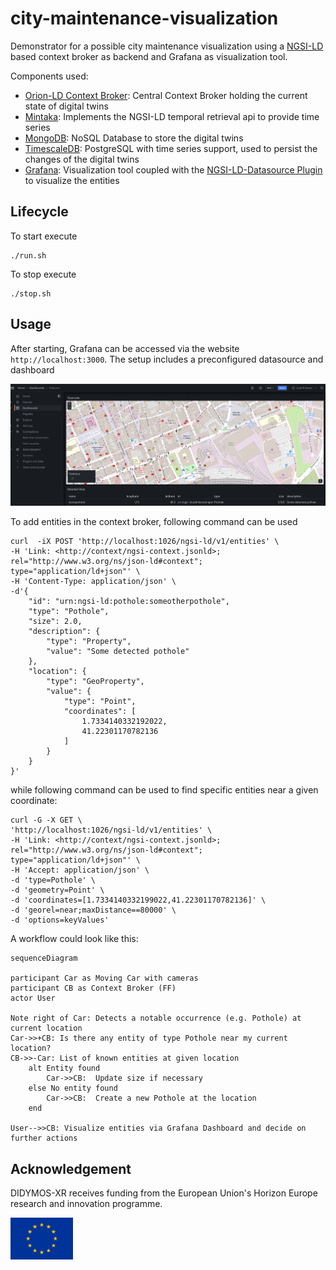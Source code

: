 # city-maintenance-visualization
Demonstrator for a possible city maintenance visualization using a [NGSI-LD](https://www.etsi.org/deliver/etsi_gs/CIM/001_099/009/01.04.01_60/gs_cim009v010401p.pdf) based context broker as backend and Grafana as visualization tool.

Components used:
- [Orion-LD Context Broker](https://github.com/FIWARE/context.Orion-LD): Central Context Broker holding the current state of digital twins
- [Mintaka](https://github.com/FIWARE/mintaka): Implements the NGSI-LD temporal retrieval api to provide time series    
- [MongoDB](https://www.mongodb.com): NoSQL Database to store the digital twins
- [TimescaleDB](https://www.timescale.com/): PostgreSQL with time series support, used to persist the changes of the digital twins
- [Grafana](https://grafana.com/): Visualization tool coupled with the [NGSI-LD-Datasource Plugin](https://github.com/bfi-de/ngsild-grafana-datasource) to visualize the entities

## Lifecycle

To start execute

```
./run.sh
```
To stop execute

```
./stop.sh
```

## Usage
After starting, Grafana can be accessed via the website `http://localhost:3000`. The setup includes a preconfigured datasource and dashboard

![](./docs/dashboard.png)

To add entities in the context broker, following command can be used


```
curl  -iX POST 'http://localhost:1026/ngsi-ld/v1/entities' \
-H 'Link: <http://context/ngsi-context.jsonld>; rel="http://www.w3.org/ns/json-ld#context"; type="application/ld+json"' \
-H 'Content-Type: application/json' \
-d'{
    "id": "urn:ngsi-ld:pothole:someotherpothole",
    "type": "Pothole",
    "size": 2.0,
    "description": {
        "type": "Property",
        "value": "Some detected pothole"
    },
    "location": {
        "type": "GeoProperty",
        "value": {
            "type": "Point",
            "coordinates": [
                1.7334140332192022,
                41.22301170782136
            ]
        }
    }
}'
```

while following command can be used to find specific entities near a given coordinate:

```
curl -G -X GET \
'http://localhost:1026/ngsi-ld/v1/entities' \
-H 'Link: <http://context/ngsi-context.jsonld>; rel="http://www.w3.org/ns/json-ld#context"; type="application/ld+json"' \
-H 'Accept: application/json' \
-d 'type=Pothole' \
-d 'geometry=Point' \
-d 'coordinates=[1.7334140332199022,41.22301170782136]' \
-d 'georel=near;maxDistance==80000' \
-d 'options=keyValues'
```


A workflow could look like this:

```mermaid
sequenceDiagram

participant Car as Moving Car with cameras
participant CB as Context Broker (FF)
actor User

Note right of Car: Detects a notable occurrence (e.g. Pothole) at current location
Car->>+CB: Is there any entity of type Pothole near my current location?
CB->>-Car: List of known entities at given location
    alt Entity found
        Car->>CB:  Update size if necessary
    else No entity found
        Car->>CB:  Create a new Pothole at the location
    end

User-->>CB: Visualize entities via Grafana Dashboard and decide on further actions
```

## Acknowledgement

DIDYMOS-XR receives funding from the European Union's Horizon Europe research and innovation programme. 

<img src="normal-reproduction-low-resolution.jpg" width="100">
